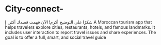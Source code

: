 # City-connect-
شكرًا على التوضيح أكرم! الآن فهمت قصدك أكثر.  إ  A Moroccan tourism app that helps travelers explore cities, restaurants, hotels, and famous landmarks. It includes user interaction to report travel issues and share experiences. The goal is to offer a full, smart, and social travel guide
